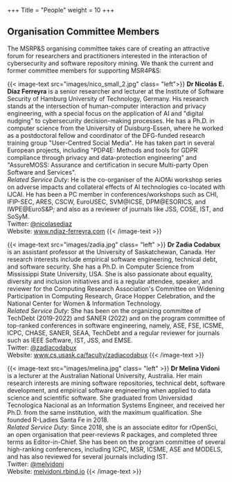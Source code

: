 +++
Title = "People"
weight = 10
+++


## Organisation Committee Members

The MSRP&S organising committee takes care of creating an attractive forum for researchers and practitioners interested in the interaction of cybersecurity and software repository mining. We thank the current and former committee members for supporting MSR4P&S:

{{< image-text src="images/nico_small_2.jpg" class= "left">}}
<b>Dr Nicolás E. Díaz Ferreyra</b> is a senior researcher and lecturer at the Institute of Software Security of Hamburg University of Technology, Germany. His research stands at the intersection of human-computer interaction and privacy engineering, with a special focus on the application of AI and "digital nudging" to cybersecurity decision-making processes. He has a Ph.D. in computer science from the University of Duisburg-Essen, where he worked as a postdoctoral fellow and coordinator of the DFG-funded research training group "User-Centred Social Media". He has taken part in several European projects, including "PDP4E: Methods and tools for GDPR compliance through privacy and data-protection engineering" and "AssureMOSS: Assurance and certification in secure Multi-party Open Software and Services".
<br/>
<i>Related Service Duty:</i> He is the co-organiser of the AiOfAi workshop series on adverse impacts and collateral effects of AI technologies co-located with IJCAI. He has been a PC member in conferences/workshops such as CHI, IFIP-SEC, ARES, CSCW, EuroUSEC, SVM@ICSE, DPM@ESORICS, and IWPE@EuroS&P; and also as a reviewer of journals like JSS, COSE, IST, and SoSyM.
<br/>
Twitter: <a href="https://twitter.com/nicolasediaz" target="_blank">@nicolasediaz</a> <br/>
Website: <a href="https://www.ndiaz-ferreyra.com/" target="_blank">www.ndiaz-ferreyra.com</a>
{{< /image-text >}}

{{< image-text src="images/zadia.jpg" class= "left" >}}
<b>Dr Zadia Codabux</b> is an assistant professor at the University of Saskatchewan, Canada. Her research interests include empirical software engineering, technical debt, and software security. She has a Ph.D. in Computer Science from Mississippi State University, USA. She is also passionate about equality, diversity and inclusion initiatives and is a regular attendee, speaker, and reviewer for the Computing Research Association's Committee on Widening Participation in Computing Research, Grace Hopper Celebration, and the National Center for Women & Information Technology. 
<br/>
<i>Related Service Duty:</i> She has been on the organizing committee of TechDebt (2019-2022) and SANER (2022) and on the program committee of top-ranked conferences in software engineering, namely, ASE, FSE, ICSME, ICPC, CHASE, SANER, SEAA, TechDebt and a regular reviewer for journals such as IEEE Software, IST, JSS, and EMSE. 
<br/>
Twitter: <a href="https://twitter.com/zadiacodabux" target="_blank">@zadiacodabux</a> <br/>
Website: <a href="https://www.cs.usask.ca/faculty/zadiacodabux/" target="_blank">www.cs.usask.ca/faculty/zadiacodabux</a>
{{< /image-text >}}

{{< image-text src="images/melina.jpg" class= "left" >}}
<b>Dr Melina Vidoni</b> is a lecturer at the Australian National University, Australia.  Her main research interests are mining software repositories, technical debt, software development, and empirical software engineering when applied to data science and scientific software. She graduated from Universidad Tecnologica Nacional as an Information Systems Engineer, and received her Ph.D. from the same institution, with the maximum qualification. She founded R-Ladies Santa Fe in 2018.
<br/>
<i>Related Service Duty:</i> Since 2018, she is an associate editor for rOpenSci, an open organisation that peer-reviews R packages, and completed three terms as Editor-in-Chief. She has been on the program committee of several high-ranking conferences, including ICPC, MSR, ICSME, ASE and MODELS, and has also reviewed for several journals including IST.
<br/>
Twitter: <a href="https://twitter.com/melvidoni" target="_blank">@melvidoni</a> <br/>
Website: <a href="https://melvidoni.rbind.io" target="_blank">melvidoni.rbind.io</a>
{{< /image-text >}}
